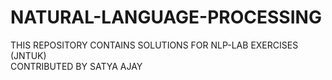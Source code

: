 # NATURAL-LANGUAGE-PROCESSING
THIS REPOSITORY CONTAINS SOLUTIONS FOR NLP-LAB EXERCISES (JNTUK)<br>
CONTRIBUTED BY SATYA AJAY

